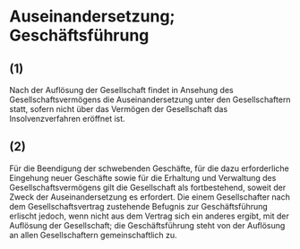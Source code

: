 # Auseinandersetzung; Geschäftsführung



## (1)

 Nach der Auflösung der Gesellschaft findet in Ansehung des Gesellschaftsvermögens die Auseinandersetzung unter den Gesellschaftern statt, sofern nicht über das Vermögen der Gesellschaft das Insolvenzverfahren eröffnet ist.

## (2)

 Für die Beendigung der schwebenden Geschäfte, für die dazu erforderliche Eingehung neuer Geschäfte sowie für die Erhaltung und Verwaltung des Gesellschaftsvermögens gilt die Gesellschaft als fortbestehend, soweit der Zweck der Auseinandersetzung es erfordert. Die einem Gesellschafter nach dem Gesellschaftsvertrag zustehende Befugnis zur Geschäftsführung erlischt jedoch, wenn nicht aus dem Vertrag sich ein anderes ergibt, mit der Auflösung der Gesellschaft; die Geschäftsführung steht von der Auflösung an allen Gesellschaftern gemeinschaftlich zu. 

